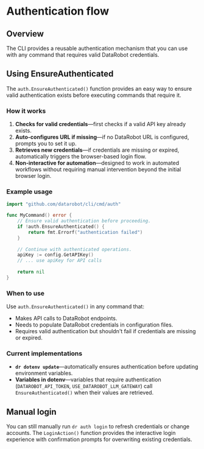# Authentication flow

## Overview

The CLI provides a reusable authentication mechanism that you can use with any command that requires valid DataRobot credentials.

## Using EnsureAuthenticated

The `auth.EnsureAuthenticated()` function provides an easy way to ensure valid authentication exists before executing commands that require it.

### How it works

1. **Checks for valid credentials**&mdash;first checks if a valid API key already exists.
2. **Auto-configures URL if missing**&mdash;if no DataRobot URL is configured, prompts you to set it up.
3. **Retrieves new credentials**&mdash;if credentials are missing or expired, automatically triggers the browser-based login flow.
4. **Non-interactive for automation**&mdash;designed to work in automated workflows without requiring manual intervention beyond the initial browser login.

### Example usage

```go
import "github.com/datarobot/cli/cmd/auth"

func MyCommand() error {
    // Ensure valid authentication before proceeding.
    if !auth.EnsureAuthenticated() {
        return fmt.Errorf("authentication failed")
    }
    
    // Continue with authenticated operations.
    apiKey := config.GetAPIKey()
    // ... use apiKey for API calls
    
    return nil
}
```

### When to use

Use `auth.EnsureAuthenticated()` in any command that:

- Makes API calls to DataRobot endpoints.
- Needs to populate DataRobot credentials in configuration files.
- Requires valid authentication but shouldn't fail if credentials are missing or expired.

### Current implementations

- **`dr dotenv update`**&mdash;automatically ensures authentication before updating environment variables.
- **Variables in dotenv**&mdash;variables that require authentication (`DATAROBOT_API_TOKEN`, `USE_DATAROBOT_LLM_GATEWAY`) call `EnsureAuthenticated()` when their values are retrieved.

## Manual login

You can still manually run `dr auth login` to refresh credentials or change accounts. The `LoginAction()` function provides the interactive login experience with confirmation prompts for overwriting existing credentials.
